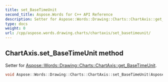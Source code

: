 ```yaml
---
title: set_BaseTimeUnit
second_title: Aspose.Words for C++ API Reference
description: Setter for Aspose::Words::Drawing::Charts::ChartAxis::get_BaseTimeUnit. 
type: docs
weight: 0
url: /cpp/aspose.words.drawing.charts/chartaxis/set_basetimeunit/
---
```

## ChartAxis.set_BaseTimeUnit method


Setter for [Aspose::Words::Drawing::Charts::ChartAxis::get_BaseTimeUnit](../get_basetimeunit/).

```cpp
void Aspose::Words::Drawing::Charts::ChartAxis::set_BaseTimeUnit(Aspose::Words::Drawing::Charts::AxisTimeUnit value)
```

